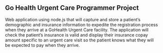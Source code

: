 ## Go Health Urgent Care Programmer Project

 Web application using node.js that will capture and store a patient’s demographic and insurance information to expedite the registration process when they arrive at a GoHealth Urgent Care facility. The application will check the patient’s insurance is valid and display their insurance copay amount specific to an urgent care visit so the patient knows what they will be expected to pay when they arrive.

